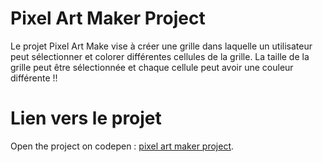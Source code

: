 # Pixel Art Maker Project

Le projet Pixel Art Make vise à créer une grille  dans laquelle un utilisateur peut sélectionner et colorer différentes cellules de la grille. La taille de la grille peut être sélectionnée et chaque cellule peut avoir une couleur différente !!

# Lien vers le projet

Open the project on codepen : [pixel art maker project](https://codepen.io/bilaDev/full/qpegKZ).
